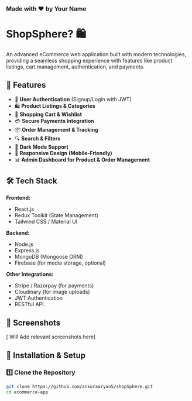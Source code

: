 ### Made with ❤️ by Your Name

# ShopSphere? 🛍️
An advanced eCommerce web application built with modern technologies, providing a seamless shopping experience with features like product listings, cart management, authentication, and payments.

## 🚀 Features

- 🏪 **User Authentication** (Signup/Login with JWT)
- 🛍️ **Product Listings & Categories**
- 🛒 **Shopping Cart & Wishlist**
- 💳 **Secure Payments Integration**
- 📦 **Order Management & Tracking**
- 🔍 **Search & Filters**
- 🌙 **Dark Mode Support**
- 📱 **Responsive Design (Mobile-Friendly)**
- 📊 **Admin Dashboard for Product & Order Management**

## 🛠️ Tech Stack

**Frontend:**
- React.js 
- Redux Toolkit (State Management)
- Tailwind CSS / Material UI

**Backend:**
- Node.js
- Express.js
- MongoDB (Mongoose ORM)
- Firebase (for media storage, optional)

**Other Integrations:**
- Stripe / Razorpay (for payments)
- Cloudinary (for image uploads)
- JWT Authentication
- RESTful API

## 📸 Screenshots

[ Will Add relevant screenshots here]

## 🎯 Installation & Setup

### 1️⃣ Clone the Repository
```sh
git clone https://github.com/ankuraaryan5/shopSphere.git
cd ecommerce-app
